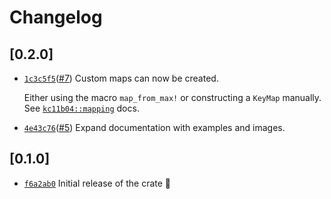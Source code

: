 # Changelog

## \[0.2.0]

- [`1c3c5f5`](https://github.com/Beanow/kc11b04-rs/commit/1c3c5f512f2a8e6f637012ffdbd6742b213cc888)([#7](https://github.com/Beanow/kc11b04-rs/pull/7)) Custom maps can now be created.

  Either using the macro `map_from_max!` or constructing a `KeyMap` manually.
  See [`kc11b04::mapping`](https://docs.rs/kc11b04/0.2.0/kc11b04/mapping/index.html) docs.
- [`4e43c76`](https://github.com/Beanow/kc11b04-rs/commit/4e43c7604ab655606ff3343a40e00afcb9922469)([#5](https://github.com/Beanow/kc11b04-rs/pull/5)) Expand documentation with examples and images.

## \[0.1.0]

- [`f6a2ab0`](https://github.com/Beanow/kc11b04-rs/commit/f6a2ab0e341048e9d4ef19034f4af3c2c8092a53) Initial release of the crate :tada:
